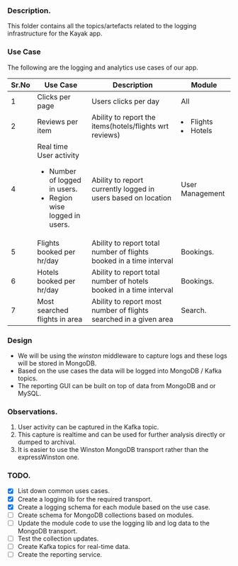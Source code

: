 ### Description.

This folder contains all the topics/artefacts related to the logging infrastructure for the Kayak app.


### Use Case

The following are the logging and analytics use cases of our app.


Sr.No|Use Case|Description|Module
---|--|--|--|
1|Clicks per page|Users clicks per day|All
2|Reviews per item|Ability to report the items(hotels/flights wrt reviews)|<li>Flights</li><li>Hotels</li>
4|Real time User activity<ul><li>Number of logged in users.</li><li>Region wise logged in users.</li></ul>|Ability to report currently logged in users based on location|User Management
5|Flights booked per hr/day|Ability to report total number of flights booked in a time interval|Bookings.
6|Hotels booked per hr/day|Ability to report total number of hotels booked in a time interval|Bookings.
7|Most searched flights in area|Ability to report most number of flights searched in a given area|Search.




### Design

- We will be using the *winston* middleware to capture logs and these logs will be stored in MongoDB.
- Based on the use cases the data will be logged into MongoDB / Kafka topics.
- The reporting GUI can be built on top of data from MongoDB and or MySQL.



### Observations.

1. User activity can be captured in the Kafka topic.
2. This capture is realtime and can be used for further analysis directly or dumped to archival.
3. It is easier to use the Winston MongoDB transport rather than the expressWinston one. 


### TODO.

- [x] List down common uses cases.
- [x] Create a logging lib for the required transport.
- [x] Create a logging schema for each module based on the use case.
- [ ] Create schema for MongoDB collections based on modules.
- [ ] Update the module code to use the logging lib and log data to the MongoDB transport.
- [ ] Test the collection updates.
- [ ] Create Kafka topics for real-time data.
- [ ] Create the reporting service.
